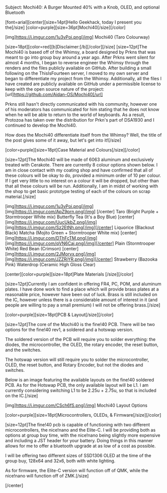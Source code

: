 Subject: Mochi40: A Burger Mounted 40% with a Knob, OLED, and optional Bluetooth

[font=arial][center][size=14pt]Hello Geekhack, today I present you the[/size]
[color=purple][size=36pt]Mochi40[/size][/color]

[img]https://i.imgur.com/1u3vPoi.png[/img]
Mochi40 (Taro Colourway)

[size=18pt][color=red][b]Disclaimer:[/b][/color][/size]
[size=12pt]The Mochi40 is based off of the Whimsy, a board designed by Prkns that was meant to go into group buy around a year ago. After Prkns went silent for almost 4 months, I began to reverse engineer the Whimsy through the renders and the files publicly available on GitHub. After building a small following on the ThisIsFourteen server, I moved to my own server and began to differentiate my project from the Whimsy. Additionally, all the files I have created are publicly available on GitHub under a permissible license to keep with the open source nature of the project: [url]https://github.com/Aidan-OS/Mochi40[/url]

Prkns still hasn't directly communicated with his community, however one of his moderators has communicated for him stating that he does not know when he will be able to return to the world of keyboards. As a result, Protozoa has taken over the distribution for Prkn's part of DSA1930 and I continued to develop the Mochi40.

How does the Mochi40 differentiate itself from the Whimsy? Well, the title of the post gives some of it away, but let's get into it![/size]

[color=purple][size=18pt]Case Material and Colours[/size][/color]

[size=12pt]The Mochi40 will be made of 6063 aluminum and exclusively treated with Cerakote. There are currently 8 colour options shown below. I am in close contact with my coating shop and have confirmed that all of these colours will be okay to do, provided a minimum order of 10 per colour. If I get very little to no interest on a colour it will be dropped, but other than that all these colours will be run. Additionally, I am in midst of working with the shop to get basic prototype testing of each of the colours on scrap material.[/size]

[img]https://i.imgur.com/1u3vPoi.png[/img] [img]https://i.imgur.com/ApZ9prn.png[/img] [/center]
                                                                                                                                                   Taro (Bright Purple + Stormtrooper White mix)                                                                                            Butterfly Tea (It's a Boy Blue)
[center][img]https://i.imgur.com/UucUkbZ.png[/img] [img]https://i.imgur.com/Sz2EtNh.png[/img][/center]
                                                                                                                                                              Liquorice (Blackout Black)                                                                                                 Matcha (Mojito Green + Stormtrooper White mix)
[center][img]https://i.imgur.com/DThFcTM.png[/img] [img]https://i.imgur.com/qVN6Caj.png[/img][/center]
                                                                                                                                                              Plain (Stormtrooper White)                                                                                                                   Red Bean (Crimson)
[center][img]https://i.imgur.com/2JMorvx.png[/img] [img]https://i.imgur.com/JZZRiYR.png[/img][/center]
                                                                                                                                                              Strawberry (Bazooka Pink)                                                                                                       Waterdrop (Ceramic High Gloss Clear)

[center][color=purple][size=18pt]Plate Materials [/size][/color]

[size=12pt]Currently I am confident in offering FR4, PC, POM, and aluminum plates. I have done work to find a place which will provide brass plates at a reasonable price, however have been out of luck. Brass is still included on the IC, however unless there is a considerable amount of interest in it (and people are willing to pay a small premium) I will not be offering brass.[/size]

[color=purple][size=18pt]PCB & Layout[/size][/color]

[size=12pt]The core of the Mochi40 is the fine!40 PCB. There will be two options for the fine!40 rev1, a soldered and a hotswap version.

The soldered version of the PCB will require you to solder everything: the diodes, the microcontroller, the OLED, the rotary encoder, the reset button, and the switches.

The hotswap version will still require you to solder the microcontroller, OLED, the reset button, and Rotary Encoder, but not the diodes and switches.

Below is an image featuring the available layouts on the fine!40 soldered PCB. As for the Hotswap PCB, the only available layout will be L1. I am currently considering switching L1 to be 2.25u + 2.75u, so that is included on the IC.[/size]

[img]https://i.imgur.com/CSch6fS.png[/img]
Mochi40 Layout Options

[color=purple][size=18pt]Microcontrollers, OLEDs, & Firmware[/size][/color]

[size=12pt]The fine!40 pcb is capable of functioning with two different microcontrollers, the nice!nano and the Elite-C. I will be providing both as options at group buy time, with the nice!nano being slightly more expensive and including a JST header for your battery. Doing things in this manner allows for me to offer a bluetooth upgrade at as low of a cost as possible.

I will be offering two different sizes of SSD1306 OLED at the time of the group buy, 128x64 and 32x6, both with white lighting. 

As for firmware, the Elite-C version will function off of QMK, while the nice!nano will function off of ZMK.[/size]

[/center]